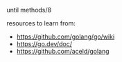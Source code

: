 until methods/8


resources to learn from:
- https://github.com/golang/go/wiki
- https://go.dev/doc/
- https://github.com/aceld/golang
